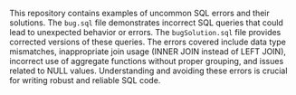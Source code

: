 This repository contains examples of uncommon SQL errors and their solutions.  The `bug.sql` file demonstrates incorrect SQL queries that could lead to unexpected behavior or errors. The `bugSolution.sql` file provides corrected versions of these queries.  The errors covered include data type mismatches, inappropriate join usage (INNER JOIN instead of LEFT JOIN), incorrect use of aggregate functions without proper grouping, and issues related to NULL values.  Understanding and avoiding these errors is crucial for writing robust and reliable SQL code.